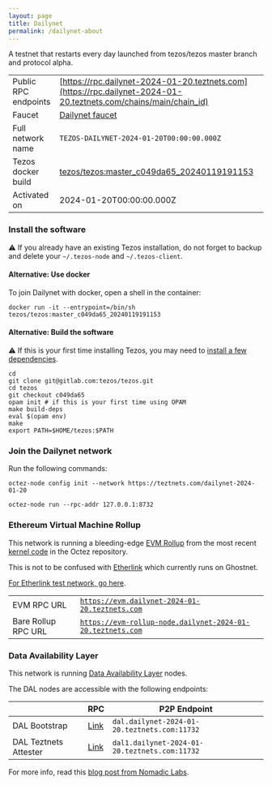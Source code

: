 ```yaml
---
layout: page
title: Dailynet
permalink: /dailynet-about
---
```


A testnet that restarts every day launched from tezos/tezos master branch and protocol alpha.

| | |
|-------|---------------------|
| Public RPC endpoints | [https://rpc.dailynet-2024-01-20.teztnets.com](https://rpc.dailynet-2024-01-20.teztnets.com/chains/main/chain_id)<br/> |
| Faucet | [Dailynet faucet](https://faucet.dailynet-2024-01-20.teztnets.com) |
| Full network name | `TEZOS-DAILYNET-2024-01-20T00:00:00.000Z` |
| Tezos docker build | [tezos/tezos:master_c049da65_20240119191153](https://hub.docker.com/r/tezos/tezos/tags?page=1&ordering=last_updated&name=master_c049da65_20240119191153) |
| Activated on | 2024-01-20T00:00:00.000Z |





### Install the software

⚠️  If you already have an existing Tezos installation, do not forget to backup and delete your `~/.tezos-node` and `~/.tezos-client`.



#### Alternative: Use docker

To join Dailynet with docker, open a shell in the container:

```
docker run -it --entrypoint=/bin/sh tezos/tezos:master_c049da65_20240119191153
```

#### Alternative: Build the software

⚠️  If this is your first time installing Tezos, you may need to [install a few dependencies](https://tezos.gitlab.io/introduction/howtoget.html#setting-up-the-development-environment-from-scratch).

```
cd
git clone git@gitlab.com:tezos/tezos.git
cd tezos
git checkout c049da65
opam init # if this is your first time using OPAM
make build-deps
eval $(opam env)
make
export PATH=$HOME/tezos:$PATH
```

### Join the Dailynet network

Run the following commands:

```
octez-node config init --network https://teztnets.com/dailynet-2024-01-20

octez-node run --rpc-addr 127.0.0.1:8732
```


### Ethereum Virtual Machine Rollup

This network is running a bleeding-edge [EVM Rollup](https://docs.etherlink.com/welcome/what-is-etherlink) from the most recent [kernel code](https://gitlab.com/tezos/tezos/-/tree/master/etherlink) in the Octez repository.

This is not to be confused with [Etherlink](https://docs.etherlink.com/get-started/connect-your-wallet-to-etherlink) which currently runs on Ghostnet.

[For Etherlink test network, go here](https://docs.etherlink.com/get-started/connect-your-wallet-to-etherlink).

| | |
|-------|---------------------|
| EVM RPC URL | [`https://evm.dailynet-2024-01-20.teztnets.com`](https://evm.dailynet-2024-01-20.teztnets.com) |
| Bare Rollup RPC URL | [`https://evm-rollup-node.dailynet-2024-01-20.teztnets.com`](https://evm-rollup-node.dailynet-2024-01-20.teztnets.com/global/block/head) |




### Data Availability Layer

This network is running [Data Availability Layer](https://tezos.gitlab.io/shell/dal.html) nodes.


The DAL nodes are accessible with the following endpoints:

| | RPC | P2P Endpoint |
|------------|---------|--------------|
| DAL Bootstrap | [Link](https://dal-bootstrap-rpc.dailynet-2024-01-20.teztnets.com) | `dal.dailynet-2024-01-20.teztnets.com:11732` |
| DAL Teztnets Attester | [Link](https://dal-attester-rpc.dailynet-2024-01-20.teztnets.com) | `dal1.dailynet-2024-01-20.teztnets.com:11732` |


For more info, read this [blog post from Nomadic Labs](https://research-development.nomadic-labs.com/data-availability-layer-tezos.html).



